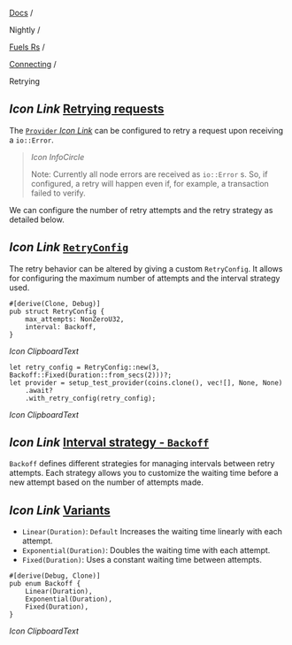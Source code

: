 [Docs](https://docs.fuel.network/) /

Nightly  /

[Fuels Rs](https://docs.fuel.network/docs/nightly/fuels-rs/) /

[Connecting](https://docs.fuel.network/docs/nightly/fuels-rs/connecting/) /

Retrying

## _Icon Link_ [Retrying requests](https://docs.fuel.network/docs/nightly/fuels-rs/connecting/retrying/\#retrying-requests)

The [`Provider` _Icon Link_](https://docs.rs/fuels/0.62.0/fuels/accounts/provider/struct.Provider.html) can be configured to retry a request upon receiving a `io::Error`.

> _Icon InfoCircle_
>
> Note: Currently all node errors are received as `io::Error` s. So, if configured, a retry will happen even if, for example, a transaction failed to verify.

We can configure the number of retry attempts and the retry strategy as detailed below.

## _Icon Link_ [`RetryConfig`](https://docs.fuel.network/docs/nightly/fuels-rs/connecting/retrying/\#retryconfig)

The retry behavior can be altered by giving a custom `RetryConfig`. It allows for configuring the maximum number of attempts and the interval strategy used.

```fuel_Box fuel_Box-idXKMmm-css
#[derive(Clone, Debug)]
pub struct RetryConfig {
    max_attempts: NonZeroU32,
    interval: Backoff,
}
```

_Icon ClipboardText_

```fuel_Box fuel_Box-idXKMmm-css
let retry_config = RetryConfig::new(3, Backoff::Fixed(Duration::from_secs(2)))?;
let provider = setup_test_provider(coins.clone(), vec![], None, None)
    .await?
    .with_retry_config(retry_config);
```

_Icon ClipboardText_

## _Icon Link_ [Interval strategy - `Backoff`](https://docs.fuel.network/docs/nightly/fuels-rs/connecting/retrying/\#interval-strategy---backoff)

`Backoff` defines different strategies for managing intervals between retry attempts.
Each strategy allows you to customize the waiting time before a new attempt based on the number of attempts made.

## _Icon Link_ [Variants](https://docs.fuel.network/docs/nightly/fuels-rs/connecting/retrying/\#variants)

- `Linear(Duration)`: `Default` Increases the waiting time linearly with each attempt.
- `Exponential(Duration)`: Doubles the waiting time with each attempt.
- `Fixed(Duration)`: Uses a constant waiting time between attempts.

```fuel_Box fuel_Box-idXKMmm-css
#[derive(Debug, Clone)]
pub enum Backoff {
    Linear(Duration),
    Exponential(Duration),
    Fixed(Duration),
}
```

_Icon ClipboardText_